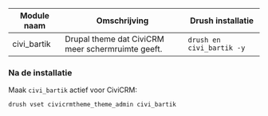 |Module naam   |Omschrijving | Drush installatie |
|--------------|-------------|-------------------|
|civi_bartik |Drupal theme dat CiviCRM meer schermruimte geeft.| ```drush en civi_bartik -y ```


### Na de installatie

Maak ```civi_bartik``` actief voor CiviCRM:

```drush vset civicrmtheme_theme_admin civi_bartik```
